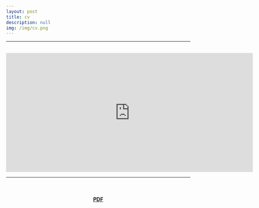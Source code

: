 ```yaml
---
layout: post
title: cv
description: null
img: /img/cv.png
---
```


***
<br>
<center><embed src="https://drive.google.com/viewerng/viewer?embedded=true&url=http://jared-desjardins.github.io/files/desjardins-cv-2018.pdf" width="675" height="325"></center>

***
<br>
<center><h4><a href="http://jared-desjardins.github.io/files/desjardins-cv-2018.pdf">PDF</a></h4></center>
